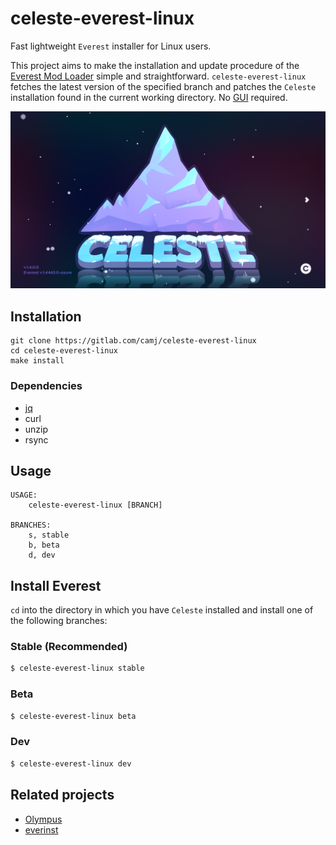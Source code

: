 # celeste-everest-linux

Fast lightweight `Everest` installer for Linux users.

This project aims to make the installation and update procedure of the [Everest Mod Loader](https://everestapi.github.io/) simple and straightforward. `celeste-everest-linux` fetches the latest version of the specified branch and patches the `Celeste` installation found in the current working directory. No [GUI](https://github.com/EverestAPI/Olympus) required.

![Everest](everest.png)

## Installation

```
git clone https://gitlab.com/camj/celeste-everest-linux
cd celeste-everest-linux
make install
```

### Dependencies

* [jq](https://jqlang.github.io/jq/)
* curl
* unzip
* rsync

## Usage

```
USAGE:
    celeste-everest-linux [BRANCH]

BRANCHES:
    s, stable
    b, beta
    d, dev
```

## Install Everest

`cd` into the directory in which you have `Celeste` installed and install one of the following branches:

### Stable (Recommended)

```sh
$ celeste-everest-linux stable
```

### Beta

```sh
$ celeste-everest-linux beta
```

### Dev

```sh
$ celeste-everest-linux dev
```

## Related projects

* [Olympus](https://github.com/EverestAPI/Olympus)
* [everinst](https://github.com/leo60228/everinst)
